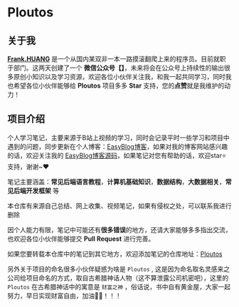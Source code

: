 # Ploutos

##  关于我

[**Frank.HUANG**](https://gitee.com/moxi159753/LearningNotes/raw/master/doc/images/qq/添加陌溪.png) 是一个从国内某双非一本一路摸滚翻爬上来的程序员。目前就职于部门。这两天创建了一个 **微信公众号【[]()】**，未来将会在公众号上持续性的输出很多原创小知识以及学习资源，欢迎各位小伙伴关注我，和我一起共同学习，同时我也希望各位小伙伴能够给 **Ploutos** 项目多多 **Star** 支持，您的**点赞**就是我维护的动力！



## 项目介绍

个人学习笔记，主要来源于B站上视频的学习，同时会记录平时一些学习和项目中遇到的问题，同步更新在个人博客：[EasyBlog博客](http://www.moguit.cn/)，如果对我的博客网站感兴趣的话，欢迎关注我的 [EasyBlog博客源码](https://gitee.com/LoveITer/easyblog)，如果笔记对您有帮助的话，欢迎star⭐支持，谢谢~❤️

笔记主要涵盖：**常见后端语言教程**，**计算机基础知识**，**数据结构**，**大数据相关**，**常见后端开发框架** 等

本仓库有来源自己总结、网上收集、视频笔记，如果有侵权之处，可以联系我进行删除

因个人能力有限，笔记中可能还有**很多错误**的地方，还请大家能够多多指出交流，也欢迎各位小伙伴能够提交 **Pull Request** 进行完善。

如果您要转载本仓库中的笔记到其它地方，欢迎添加笔记的仓库地址：[Ploutos](https://gitee.com/LoveITer/ploutos)

另外关于项目的命名很多小伙伴疑惑为啥是 `Ploutos` , 这是因为命名取名灵感来之公司给项目命名的方式，取自古希腊神话人物（这不算泄露公司机密吧），这里的 `Ploutos` 在古希腊神话中的寓意是 `财富之神` ，俗话说，书中自有黄金屋，大家一起努力，早日实现财富自由，加油💪🏻！！！
